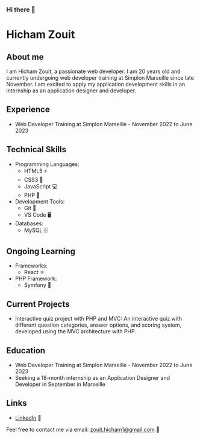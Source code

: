 ### Hi there 👋

# Hicham Zouit

## About me
I am Hicham Zouit, a passionate web developer. I am 20 years old and currently undergoing web developer training at Simplon Marseille since late November. I am excited to apply my application development skills in an internship as an application designer and developer.

## Experience
- Web Developer Training at Simplon Marseille - November 2022 to June 2023

## Technical Skills
- Programming Languages: 
    - HTML5 ⚡️
    - CSS3 🎨
    - JavaScript 💻
    - PHP 🐘
- Development Tools: 
    - Git 🐙
    - VS Code 🖥️
- Databases: 
    - MySQL 🗄️
## Ongoing Learning
- Frameworks: 
    - React ⚛️
- PHP Framework: 
    - Symfony 🎵

## Current Projects
- Interactive quiz project with PHP and MVC: An interactive quiz with different question categories, answer options, and scoring system, developed using the MVC architecture with PHP.

## Education
- Web Developer Training at Simplon Marseille - November 2022 to June 2023
- Seeking a 18-month internship as an Application Designer and Developer in September in Marseille

## Links
- [LinkedIn](https://www.linkedin.com/in/hicham-zouit-2a46701b9/) 💼

Feel free to contact me via email: zouit.hicham1@gmail.com 📧
